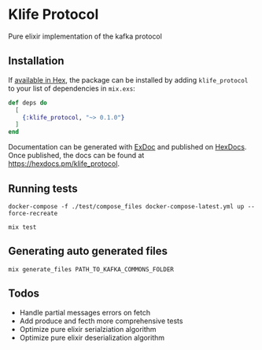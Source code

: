# Klife Protocol

Pure elixir implementation of the kafka protocol

## Installation

If [available in Hex](https://hex.pm/docs/publish), the package can be installed
by adding `klife_protocol` to your list of dependencies in `mix.exs`:

```elixir
def deps do
  [
    {:klife_protocol, "~> 0.1.0"}
  ]
end
```

Documentation can be generated with [ExDoc](https://github.com/elixir-lang/ex_doc)
and published on [HexDocs](https://hexdocs.pm). Once published, the docs can
be found at <https://hexdocs.pm/klife_protocol>.

## Running tests

```
docker-compose -f ./test/compose_files docker-compose-latest.yml up --force-recreate

mix test
```

## Generating auto generated files

```
mix generate_files PATH_TO_KAFKA_COMMONS_FOLDER
```

## Todos

- Handle partial messages errors on fetch
- Add produce and fecth more comprehensive tests
- Optimize pure elixir serialziation algorithm
- Optimize pure elixir deserialization algorithm
